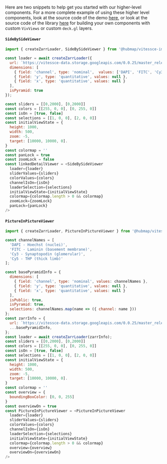 Here are two snippets to help get you started with our higher-level components. For a more complete example of using these higher level components, look at the source code of the demo [here](https://github.com/hubmapconsortium/vitessce-image-viewer/blob/master/demo/src/App.js), or look at the source code of the library [here](https://github.com/hubmapconsortium/vitessce-image-viewer/tree/master/src) for building your own components with custom `VivViews` or custom `deck.gl` layers.

#### `SideBySideViewer`

```javascript
import { createZarrLoader, SideBySideViewer } from '@hubmap/vitessce-image-viewer';

const loader = await createZarrLoader({
  url: `https://vitessce-data.storage.googleapis.com/0.0.25/master_release/spraggins/spraggins.mxif.zarr`,
  dimensions: [
    { field: 'channel', type: 'nominal',  values: ['DAPI', 'FITC', 'Cy3', 'Cy5'] },
    { field: 'y', type: 'quantitative', values: null },
    { field: 'x', type: 'quantitative', values: null }
  ],
  isPyramid: true
});

const sliders = [[0,2000], [0,2000]]
const colors = [[255, 0, 0], [0, 255, 0]]
const isOn = [true, false]
const selections = [[1, 0, 0], [2, 0, 0]]
const initialViewState = {
  height: 1000,
  width: 500,
  zoom: -5,
  target: [10000, 10000, 0].
}
const colormap = ''
const panLock = true
const zoomLock = false
const linkedDetailViewer = <SideBySideViewer
  loader={loader}
  sliderValues={sliders}
  colorValues={colors}
  channelIsOn={isOn}
  loaderSelection={selections}
  initialViewState={initialViewState}
  colormap={colormap.length > 0 && colormap}
  zoomLock={zoomLock}
  panLock={panLock}
/>
```

#### `PictureInPictureViewer`

```javascript
import { createZarrLoader, PictureInPictureViewer } from '@hubmap/vitessce-image-viewer';

const channelNames = [
  'DAPI - Hoechst (nuclei)',
  'FITC - Laminin (basement membrane)',
  'Cy3 - Synaptopodin (glomerular)',
  'Cy5 - THP (thick limb)'
];

const basePyramidInfo = {
  dimensions: [
    { field: 'channel', type: 'nominal', values: channelNames },
    { field: 'y', type: 'quantitative', values: null },
    { field: 'x', type: 'quantitative', values: null }
  ],
  isPublic: true,
  isPyramid: true,
  selections: channelNames.map(name => ({ channel: name }))
};
const zarrInfo = {
  url: `https://vitessce-data.storage.googleapis.com/0.0.25/master_release/spraggins/spraggins.mxif.zarr`,
  ...basePyramidInfo,
};
const loader = await createZarrLoader(zarrInfo);
const sliders = [[0,2000], [0,2000]]
const colors = [[255, 0, 0], [0, 255, 0]]
const isOn = [true, false]
const selections = [[1, 0, 0], [2, 0, 0]]
const initialViewState = {
  height: 1000,
  width: 500,
  zoom: -5,
  target: [10000, 10000, 0].
}
const colormap = ''
const overview = {
  boundingBoxColor: [0, 0, 255]
}
const overviewOn = true
const PictureInPictureViewer = <PictureInPictureViewer
  loader={loader}
  sliderValues={sliders}
  colorValues={colors}
  channelIsOn={isOn}
  loaderSelection={selections}
  initialViewState={initialViewState}
  colormap={colormap.length > 0 && colormap}
  overview={overview}
  overviewOn={overviewOn}
/>
```

